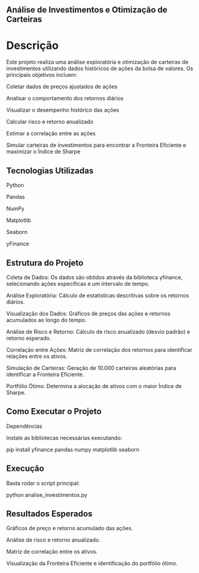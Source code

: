 ## Análise de Investimentos e Otimização de Carteiras



# Descrição

Este projeto realiza uma análise exploratória e otimização de carteiras de investimentos utilizando dados históricos de ações da bolsa de valores. Os principais objetivos incluem:

Coletar dados de preços ajustados de ações

Analisar o comportamento dos retornos diários

Visualizar o desempenho histórico das ações

Calcular risco e retorno anualizado

Estimar a correlação entre as ações

Simular carteiras de investimentos para encontrar a Fronteira Eficiente e maximizar o Índice de Sharpe



## Tecnologias Utilizadas

Python

Pandas

NumPy

Matplotlib

Seaborn

yFinance



## Estrutura do Projeto

Coleta de Dados: Os dados são obtidos através da biblioteca yfinance, selecionando ações específicas e um intervalo de tempo.

Análise Exploratória: Cálculo de estatísticas descritivas sobre os retornos diários.

Visualização dos Dados: Gráficos de preços das ações e retornos acumulados ao longo do tempo.

Análise de Risco e Retorno: Cálculo de risco anualizado (desvio padrão) e retorno esperado.

Correlação entre Ações: Matriz de correlação dos retornos para identificar relações entre os ativos.

Simulação de Carteiras: Geração de 10.000 carteiras aleatórias para identificar a Fronteira Eficiente.

Portfólio Ótimo: Determina a alocação de ativos com o maior Índice de Sharpe.



## Como Executar o Projeto

Dependências

Instale as bibliotecas necessárias executando:

pip install yfinance pandas numpy matplotlib seaborn



## Execução

Basta rodar o script principal:

python analise_investimentos.py



## Resultados Esperados

Gráficos de preço e retorno acumulado das ações.

Análise de risco e retorno anualizado.

Matriz de correlação entre os ativos.

Visualização da Fronteira Eficiente e identificação do portfólio ótimo.
